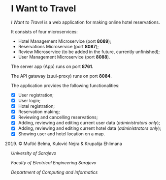 # I Want to Travel

*I Want to Travel*  is a web application for making online hotel reservations.

It consists of four microservices:
- Hotel Management Microservice (port **8089**);
- Reservations Microservice (port **8087**);
- Review Microservice (to be added in the future, currently unfinished);
- User Management Microservice (port **8088**).

The server app (App) runs on port **8761**.

The API gateway (zuul-proxy) runs on port **8084**.

The application provides the following functionalities:

- [x] User registration;
- [x] User login;
- [x] Hotel registration;
- [x] Reservation making;
- [x] Reviewing and cancelling reservations;
- [x] Adding, reviewing and editing current user data (*administrators only*);
- [x] Adding, reviewing and editing current hotel data (*administrators only*);
- [x] Showing user and hotel location on a map.
 
2019. © Muftić Belma, Kulović Nejra & Krupalija Ehlimana

*University of Sarajevo*

*Faculty of Electrical Engineering Sarajevo*

*Department of Computing and Informatics*